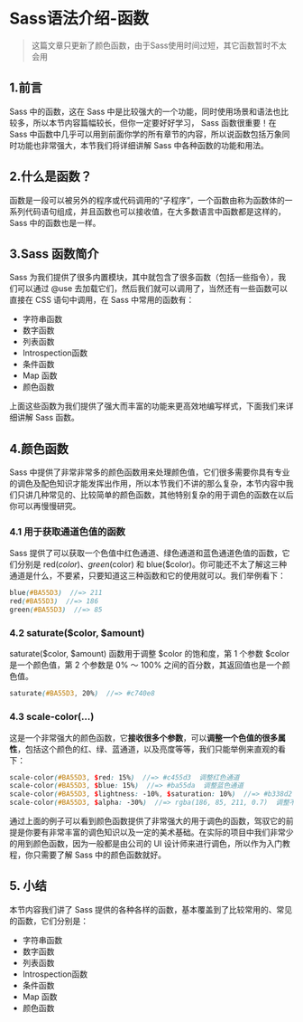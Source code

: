 # Sass语法介绍-函数

> 这篇文章只更新了颜色函数，由于Sass使用时间过短，其它函数暂时不太会用

## 1.前言

 Sass 中的函数，这在 Sass 中是比较强大的一个功能，同时使用场景和语法也比较多，所以本节内容篇幅较长，但你一定要好好学习， Sass 函数很重要！在 Sass 中函数中几乎可以用到前面你学的所有章节的内容，所以说函数包括万象同时功能也非常强大，本节我们将详细讲解 Sass 中各种函数的功能和用法。

## 2.什么是函数？

函数是一段可以被另外的程序或代码调用的“子程序”，一个函数由称为函数体的一系列代码语句组成，并且函数也可以接收值，在大多数语言中函数都是这样的，Sass 中的函数也是一样。

## 3.Sass 函数简介

Sass 为我们提供了很多内置模块，其中就包含了很多函数（包括一些指令），我们可以通过 @use 去加载它们，然后我们就可以调用了，当然还有一些函数可以直接在 CSS 语句中调用，在 Sass 中常用的函数有：

- 字符串函数
- 数字函数
- 列表函数
- Introspection函数
- 条件函数
- Map 函数
- 颜色函数

上面这些函数为我们提供了强大而丰富的功能来更高效地编写样式，下面我们来详细讲解 Sass 函数。

## 4.颜色函数

Sass 中提供了非常非常多的颜色函数用来处理颜色值，它们很多需要你具有专业的调色及配色知识才能发挥出作用，所以本节我们不讲的那么复杂，本节内容中我们只讲几种常见的、比较简单的颜色函数，其他特别复杂的用于调色的函数在以后你可以再慢慢研究。

### 4.1 用于获取通道色值的函数

Sass 提供了可以获取一个色值中红色通道、绿色通道和蓝色通道色值的函数，它们分别是 red($color) 、green($color) 和 blue($color)。你可能还不太了解这三种通道是什么，不要紧，只要知道这三种函数和它的使用就可以。我们举例看下：

```scss
blue(#BA55D3)  //=> 211
red(#BA55D3)  //=> 186
green(#BA55D3)  //=> 85
```

### 4.2 saturate($color, $amount)

saturate($color, $amount) 函数用于调整 $color 的饱和度，第 1 个参数 $color 是一个颜色值，第 2 个参数是 0% ～ 100% 之间的百分数，其返回值也是一个颜色值。

```scss
saturate(#BA55D3, 20%)  //=> #c740e8
```

### 4.3 scale-color(…)

这是一个非常强大的颜色函数，它**接收很多个参数**，可以**调整一个色值的很多属性**，包括这个颜色的红、绿、蓝通道，以及亮度等等，我们只能举例来直观的看下：

```scss
scale-color(#BA55D3, $red: 15%)  //=> #c455d3  调整红色通道
scale-color(#BA55D3, $blue: 15%)  //=> #ba55da  调整蓝色通道
scale-color(#BA55D3, $lightness: -10%, $saturation: 10%)  //=> #b338d2 调整亮度和饱和度
scale-color(#BA55D3, $alpha: -30%)  //=> rgba(186, 85, 211, 0.7)  调整不透明度
```

通过上面的例子可以看到颜色函数提供了非常强大的用于调色的函数，驾驭它的前提是你要有非常丰富的调色知识以及一定的美术基础。在实际的项目中我们非常少的用到颜色函数，因为一般都是由公司的 UI 设计师来进行调色，所以作为入门教程，你只需要了解 Sass 中的颜色函数就好。

## 5. 小结

本节内容我们讲了 Sass 提供的各种各样的函数，基本覆盖到了比较常用的、常见的函数，它们分别是：

- 字符串函数
- 数字函数
- 列表函数
- Introspection函数
- 条件函数
- Map 函数
- 颜色函数